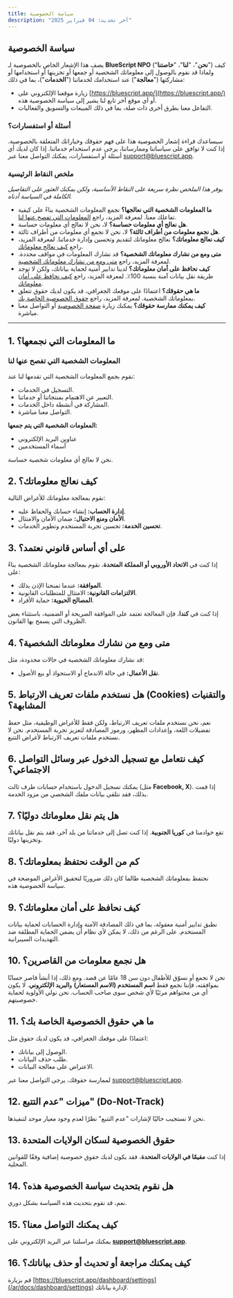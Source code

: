 ```yaml
---
title: سياسة الخصوصية
description: "آخر تحديث: 04 فبراير 2025"
---
```


## سياسة الخصوصية

يصف هذا الإشعار الخاص بالخصوصية لـ **BlueScript NPO** ("**نحن**"، "**لنا**"، "**خاصتنا**") كيف ولماذا قد نقوم بالوصول إلى معلوماتك الشخصية أو جمعها أو تخزينها أو استخدامها أو مشاركتها ("**معالجة**") عند استخدامك لخدماتنا ("**الخدمات**")، بما في ذلك:

- زيارة موقعنا الإلكتروني على [https://bluescript.app/](https://bluescript.app/) أو أي موقع آخر تابع لنا يشير إلى سياسة الخصوصية هذه.
- التفاعل معنا بطرق أخرى ذات صلة، بما في ذلك المبيعات والتسويق والفعاليات.

### أسئلة أو استفسارات؟

سيساعدك قراءة إشعار الخصوصية هذا على فهم حقوقك وخياراتك المتعلقة بالخصوصية. إذا كنت لا توافق على سياساتنا وممارساتنا، يرجى عدم استخدام خدماتنا. إذا كان لديك أي أسئلة أو استفسارات، يمكنك التواصل معنا عبر [support@bluescript.app](mailto:support@bluescript.app).

### ملخص النقاط الرئيسية

_يوفر هذا الملخص نظرة سريعة على النقاط الأساسية، ولكن يمكنك العثور على التفاصيل الكاملة في السياسة أدناه._

- **ما المعلومات الشخصية التي نعالجها؟** نجمع المعلومات الشخصية بناءً على كيفية تفاعلك معنا. لمعرفة المزيد، راجع [المعلومات التي تفصح عنها لنا](#_1-ما-المعلومات-التي-نجمعها).
- **هل نعالج أي معلومات حساسة؟** لا، نحن لا نعالج أي معلومات حساسة.
- **هل نجمع معلومات من أطراف ثالثة؟** لا، نحن لا نجمع أي معلومات من أطراف ثالثة.
- **كيف نعالج معلوماتك؟** نعالج معلوماتك لتقديم وتحسين وإدارة خدماتنا. لمعرفة المزيد، راجع [كيف نعالج معلوماتك](#_2-كيف-نعالج-معلوماتك).
- **متى ومع من نشارك معلوماتك الشخصية؟** قد نشارك المعلومات في مواقف محددة. لمعرفة المزيد، راجع [متى ومع من نشارك معلوماتك الشخصية](#_4-متى-ومع-من-نشارك-معلوماتك-الشخصية).
- **كيف نحافظ على أمان معلوماتك؟** لدينا تدابير أمنية لحماية بياناتك، ولكن لا توجد طريقة نقل بيانات آمنة بنسبة 100٪. لمعرفة المزيد، راجع [كيف نحافظ على أمان معلوماتك](#_9-كيف-نحافظ-على-أمان-معلوماتك).
- **ما هي حقوقك؟** اعتمادًا على موقعك الجغرافي، قد يكون لديك حقوق تتعلق بمعلوماتك الشخصية. لمعرفة المزيد، راجع [حقوق الخصوصية الخاصة بك](#_11-ما-هي-حقوق-الخصوصية-الخاصة-بك).
- **كيف يمكنك ممارسة حقوقك؟** يمكنك زيارة [صفحة الخصوصية](/ar/docs/policies/privacy) أو التواصل معنا مباشرة.

---

## 1. ما المعلومات التي نجمعها؟

### المعلومات الشخصية التي تفصح عنها لنا

نقوم بجمع المعلومات الشخصية التي تقدمها لنا عند:

- التسجيل في الخدمات.
- التعبير عن الاهتمام بمنتجاتنا أو خدماتنا.
- المشاركة في أنشطة داخل الخدمات.
- التواصل معنا مباشرة.

**المعلومات الشخصية التي يتم جمعها:**

- عناوين البريد الإلكتروني
- أسماء المستخدمين

نحن لا نعالج أي معلومات شخصية حساسة.

## 2. كيف نعالج معلوماتك؟

نقوم بمعالجة معلوماتك للأغراض التالية:

- **إدارة الحساب:** إنشاء حسابك والحفاظ عليه.
- **الأمان ومنع الاحتيال:** ضمان الأمان والامتثال.
- **تحسين الخدمة:** تحسين تجربة المستخدم وتطوير الخدمات.

## 3. على أي أساس قانوني نعتمد؟

إذا كنت في **الاتحاد الأوروبي أو المملكة المتحدة**، نقوم بمعالجة معلوماتك الشخصية بناءً على:

- **الموافقة:** عندما تمنحنا الإذن بذلك.
- **الالتزامات القانونية:** الامتثال للمتطلبات القانونية.
- **المصالح الحيوية:** حماية الأفراد.

إذا كنت في **كندا**، فإن المعالجة تعتمد على الموافقة الصريحة أو الضمنية، باستثناء بعض الظروف التي يسمح بها القانون.

## 4. متى ومع من نشارك معلوماتك الشخصية؟

قد نشارك معلوماتك الشخصية في حالات محدودة، مثل:

- **نقل الأعمال:** في حالة الاندماج أو الاستحواذ أو بيع الأصول.

## 5. هل نستخدم ملفات تعريف الارتباط (Cookies) والتقنيات المشابهة؟

نعم، نحن نستخدم ملفات تعريف الارتباط، ولكن فقط للأغراض الوظيفية، مثل حفظ تفضيلات اللغة، وإعدادات المظهر، ورموز المصادقة لتعزيز تجربة المستخدم. نحن لا نستخدم ملفات تعريف الارتباط لأغراض التتبع.

## 6. كيف نتعامل مع تسجيل الدخول عبر وسائل التواصل الاجتماعي؟

يمكنك تسجيل الدخول باستخدام حسابات طرف ثالث (مثل **Facebook, X**). إذا قمت بذلك، فقد نتلقى بيانات ملفك الشخصي من مزود الخدمة.

## 7. هل يتم نقل معلوماتك دوليًا؟

تقع خوادمنا في **كوريا الجنوبية**. إذا كنت تصل إلى خدماتنا من بلد آخر، فقد يتم نقل بياناتك وتخزينها دوليًا.

## 8. كم من الوقت نحتفظ بمعلوماتك؟

نحتفظ بمعلوماتك الشخصية طالما كان ذلك ضروريًا لتحقيق الأغراض الموضحة في سياسة الخصوصية هذه.

## 9. كيف نحافظ على أمان معلوماتك؟

نطبق تدابير أمنية معقولة، بما في ذلك المصادقة الآمنة وإدارة الحسابات لحماية بيانات المستخدم. على الرغم من ذلك، لا يمكن لأي نظام أن يضمن الحماية المطلقة ضد التهديدات السيبرانية.

## 10. هل نجمع معلومات من القاصرين؟

نحن لا نجمع أو نسوّق للأطفال دون سن 18 عامًا عن قصد. ومع ذلك، إذا أنشأ قاصر حسابًا بموافقته، فإننا نجمع فقط **اسم المستخدم (الاسم المستعار)** و**البريد الإلكتروني**. لا يكون أي من محتواهم مرئيًا لأي شخص سوى صاحب الحساب. نحن نولي الأولوية لحماية خصوصيتهم.

## 11. ما هي حقوق الخصوصية الخاصة بك؟

اعتمادًا على موقعك الجغرافي، قد يكون لديك حقوق مثل:

- الوصول إلى بياناتك.
- طلب حذف البيانات.
- الاعتراض على معالجة البيانات.

لممارسة حقوقك، يرجى التواصل معنا عبر [support@bluescript.app](mailto:support@bluescript.app).

## 12. ميزات "عدم التتبع" (Do-Not-Track)

نحن لا نستجيب حاليًا لإشارات "عدم التتبع" نظرًا لعدم وجود معيار موحد لتنفيذها.

## 13. حقوق الخصوصية لسكان الولايات المتحدة

إذا كنت **مقيمًا في الولايات المتحدة**، فقد يكون لديك حقوق خصوصية إضافية وفقًا للقوانين المحلية.

## 14. هل نقوم بتحديث سياسة الخصوصية هذه؟

نعم، قد نقوم بتحديث هذه السياسة بشكل دوري.

## 15. كيف يمكنك التواصل معنا؟

يمكنك مراسلتنا عبر البريد الإلكتروني على **[support@bluescript.app](mailto:support@bluescript.app)**.

## 16. كيف يمكنك مراجعة أو تحديث أو حذف بياناتك؟

قم بزيارة [https://bluescript.app/dashboard/settings](/ar/docs/dashboard/settings) لإدارة بياناتك.
